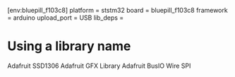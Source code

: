 [env:bluepill_f103c8]
platform = ststm32
board = bluepill_f103c8
framework = arduino
upload_port = USB
lib_deps =
  # Using a library name
  Adafruit SSD1306
  Adafruit GFX Library
  Adafruit BusIO
  Wire
  SPI